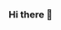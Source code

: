 ### Hi there 👋

<!--
**anjuri-bhanusree/anjuri-bhanusree** is a ✨ _special_ ✨ repository because its `README.md` (this file) appears on your GitHub profile.

Here are some ideas to get you started:

- 🔭 I’m currently working on Python
- 🌱 I’m currently learning Python
- 👯 I’m looking to collaborate on projects
- 🤔 I’m looking for help with internships
- 💬 Ask me about ...
- 📫 How to reach me: linkedin.com/in/anjuri-bhanusree-068573213
- 😄 Pronouns: ...
- ⚡ Fun fact: ...
-->
